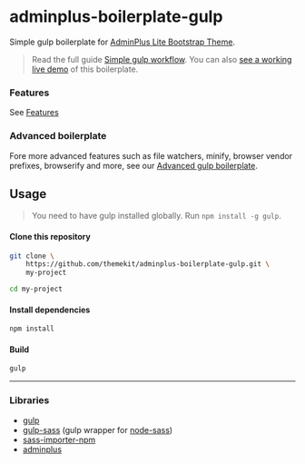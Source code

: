 # adminplus-boilerplate-gulp
Simple gulp boilerplate for [AdminPlus Lite Bootstrap Theme](https://github.com/themekit/adminplus).

> Read the full guide [Simple gulp workflow](http://adminplus.themekit.io/gulp-simple-workflow). You can also [see a working live demo](http://gulp.adminplus-boilerplate.themekit.io) of this boilerplate.

### Features
See [Features](http://adminplus.themekit.io/gulp-simple-workflow/#features)

### Advanced boilerplate
Fore more advanced features such as file watchers, minify, browser vendor prefixes, browserify and more, see our [Advanced gulp boilerplate](https://github.com/themekit/adminplus-boilerplate-gulp-advanced).

## Usage
> You need to have gulp installed globally. Run `npm install -g gulp`.

#### Clone this repository
```bash
git clone \ 
	https://github.com/themekit/adminplus-boilerplate-gulp.git \
	my-project
```

```bash
cd my-project
```

#### Install dependencies
```bash
npm install
```

#### Build
```bash
gulp
```

---

### Libraries
- [gulp](https://github.com/gulpjs/gulp)
- [gulp-sass](https://github.com/dlmanning/gulp-sass) (gulp wrapper for [node-sass](https://github.com/sass/node-sass))
- [sass-importer-npm](https://github.com/themekit/sass-importer-npm)
- [adminplus](https://github.com/themekit/adminplus)